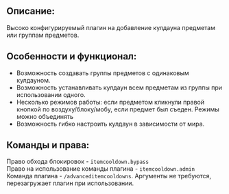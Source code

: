 ## Описание:
Высоко конфигурируемый плагин на добавление кулдауна предметам или группам предметов.

## Особенности и функционал:
- Возможность создавать группы предметов с одинаковым кулдауном.
- Возможность устанавливать кулдаун всем предметам из группы при использовании одного.
- Несколько режимов работы: если предметом кликнули правой кнопкой по воздуху/блоку/мобу, если предмет был съеден. Режимы можно объединять
- Возможность гибко настроить кулдаун в зависимости от мира.

## Команды и права:
Право обхода блокировок - `itemcooldown.bypass`
<br>Право на использование команды плагина - `itemcooldown.admin`
<br>Команда плагина - `/advanceditemcooldowns`. Аргументы не требуются, перезагружает плагин при использовании.

